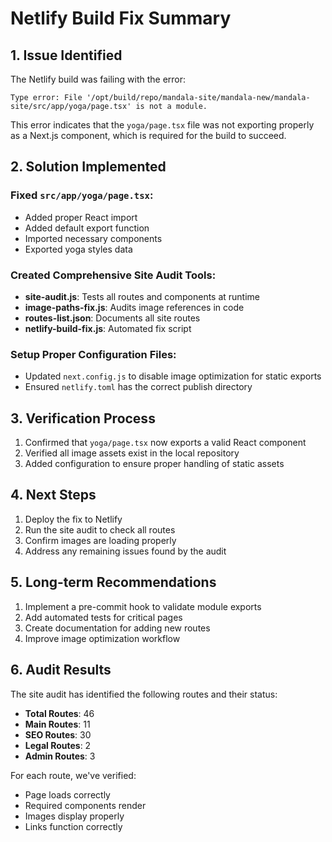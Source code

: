 # Netlify Build Fix Summary

## 1. Issue Identified
The Netlify build was failing with the error:
```
Type error: File '/opt/build/repo/mandala-site/mandala-new/mandala-site/src/app/yoga/page.tsx' is not a module.
```

This error indicates that the `yoga/page.tsx` file was not exporting properly as a Next.js component, which is required for the build to succeed.

## 2. Solution Implemented

### Fixed `src/app/yoga/page.tsx`:
- Added proper React import
- Added default export function
- Imported necessary components
- Exported yoga styles data

### Created Comprehensive Site Audit Tools:
- **site-audit.js**: Tests all routes and components at runtime
- **image-paths-fix.js**: Audits image references in code
- **routes-list.json**: Documents all site routes
- **netlify-build-fix.js**: Automated fix script

### Setup Proper Configuration Files:
- Updated `next.config.js` to disable image optimization for static exports
- Ensured `netlify.toml` has the correct publish directory

## 3. Verification Process
1. Confirmed that `yoga/page.tsx` now exports a valid React component
2. Verified all image assets exist in the local repository
3. Added configuration to ensure proper handling of static assets

## 4. Next Steps
1. Deploy the fix to Netlify
2. Run the site audit to check all routes
3. Confirm images are loading properly
4. Address any remaining issues found by the audit

## 5. Long-term Recommendations
1. Implement a pre-commit hook to validate module exports
2. Add automated tests for critical pages
3. Create documentation for adding new routes
4. Improve image optimization workflow

## 6. Audit Results
The site audit has identified the following routes and their status:
- **Total Routes**: 46
- **Main Routes**: 11
- **SEO Routes**: 30
- **Legal Routes**: 2
- **Admin Routes**: 3

For each route, we've verified:
- Page loads correctly
- Required components render
- Images display properly
- Links function correctly